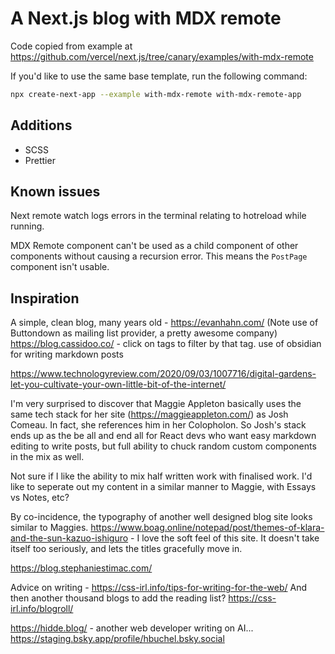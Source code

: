# A Next.js blog with MDX remote

Code copied from example at https://github.com/vercel/next.js/tree/canary/examples/with-mdx-remote

If you'd like to use the same base template, run the following command:

```bash
npx create-next-app --example with-mdx-remote with-mdx-remote-app
```

## Additions

- SCSS
- Prettier

## Known issues

Next remote watch logs errors in the terminal relating to hotreload while running.

MDX Remote component can't be used as a child component of other components without causing a recursion error. This means the `PostPage` component isn't usable.

## Inspiration

A simple, clean blog, many years old - https://evanhahn.com/ (Note use of Buttondown as mailing list provider, a pretty awesome company)
https://blog.cassidoo.co/ - click on tags to filter by that tag. use of obsidian for writing markdown posts

https://www.technologyreview.com/2020/09/03/1007716/digital-gardens-let-you-cultivate-your-own-little-bit-of-the-internet/

I'm very surprised to discover that Maggie Appleton basically uses the same tech stack for her site (https://maggieappleton.com/) as Josh Comeau. In fact, she references him in her Colopholon. So Josh's stack ends up as the be all and end all for React devs who want easy markdown editing to write posts, but full ability to chuck random custom components in the mix as well.

Not sure if I like the ability to mix half written work with finalised work. I'd like to seperate out my content in a similar manner to Maggie, with Essays vs Notes, etc?

By co-incidence, the typography of another well designed blog site looks similar to Maggies. https://www.boag.online/notepad/post/themes-of-klara-and-the-sun-kazuo-ishiguro - I love the soft feel of this site. It doesn't take itself too seriously, and lets the titles gracefully move in.

https://blog.stephaniestimac.com/

Advice on writing - https://css-irl.info/tips-for-writing-for-the-web/
And then another thousand blogs to add the reading list? https://css-irl.info/blogroll/

https://hidde.blog/ - another web developer writing on AI...
https://staging.bsky.app/profile/hbuchel.bsky.social
